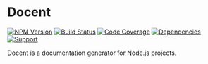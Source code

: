 # Docent

[![NPM Version](https://badge.fury.io/js/docent.png)](http://badge.fury.io/js/docent)
[![Build Status](https://travis-ci.org/lighterio/docent.png?branch=master)](https://travis-ci.org/lighterio/docent)
[![Code Coverage](https://coveralls.io/repos/lighterio/docent/badge.png?branch=master)](https://coveralls.io/r/lighterio/docent)
[![Dependencies](https://david-dm.org/lighterio/docent.png?theme=shields.io)](https://david-dm.org/lighterio/docent)
[![Support](http://img.shields.io/gittip/zerious.png)](https://www.gittip.com/lighterio/)

Docent is a documentation generator for Node.js projects.
